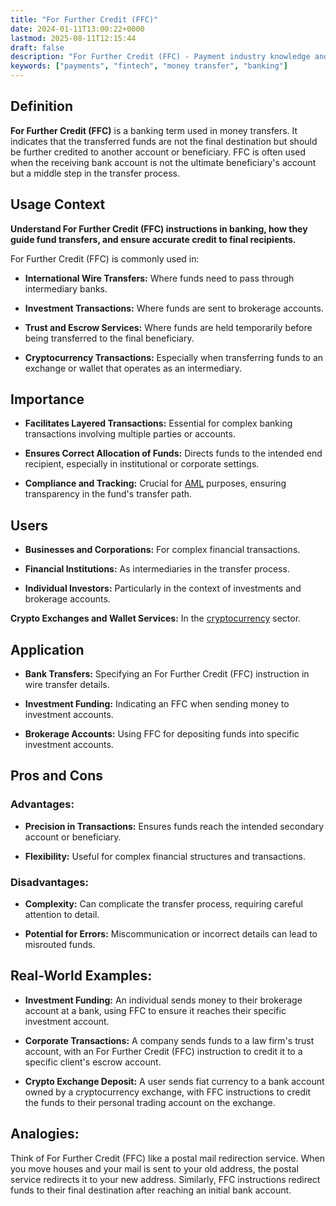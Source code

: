 ```yaml
---
title: "For Further Credit (FFC)"
date: 2024-01-11T13:00:22+0000
lastmod: 2025-08-11T12:15:44
draft: false
description: "For Further Credit (FFC) - Payment industry knowledge and insights"
keywords: ["payments", "fintech", "money transfer", "banking"]
---
```


## Definition

**For Further Credit (FFC)** is a banking term used in money transfers. It indicates that the transferred funds are not the final destination but should be further credited to another account or beneficiary. FFC is often used when the receiving bank account is not the ultimate beneficiary's account but a middle step in the transfer process.

## Usage Context

**Understand For Further Credit (FFC) instructions in banking, how they guide fund transfers, and ensure accurate credit to final recipients.**

 For Further Credit (FFC) is commonly used in:

- **International Wire Transfers:** Where funds need to pass through intermediary banks.

- **Investment Transactions:** Where funds are sent to brokerage accounts.

- **Trust and Escrow Services:** Where funds are held temporarily before being transferred to the final beneficiary.

- **Cryptocurrency Transactions:** Especially when transferring funds to an exchange or wallet that operates as an intermediary.

## Importance

- **Facilitates Layered Transactions:** Essential for complex banking transactions involving multiple parties or accounts.

- **Ensures Correct Allocation of Funds:** Directs funds to the intended end recipient, especially in institutional or corporate settings.

- **Compliance and Tracking:** Crucial for [AML](https://faisalkhanllc.xyz/resources/payments-wiki/a/anti-money-laundering-aml/) purposes, ensuring transparency in the fund's transfer path.

## Users

- **Businesses and Corporations:** For complex financial transactions.

- **Financial Institutions:** As intermediaries in the transfer process.

- **Individual Investors:** Particularly in the context of investments and brokerage accounts.

**Crypto Exchanges and Wallet Services:** In the [cryptocurrency](https://faisalkhanllc.xyz/resources/payments-wiki/c/cryptocurrency/) sector.

## Application

- **Bank Transfers:** Specifying an For Further Credit (FFC) instruction in wire transfer details.

- **Investment Funding:** Indicating an FFC when sending money to investment accounts.

- **Brokerage Accounts:** Using FFC for depositing funds into specific investment accounts.

## Pros and Cons

### Advantages:

- **Precision in Transactions:** Ensures funds reach the intended secondary account or beneficiary.

- **Flexibility:** Useful for complex financial structures and transactions.

### **Disadvantages:**

- **Complexity:** Can complicate the transfer process, requiring careful attention to detail.

- **Potential for Errors:** Miscommunication or incorrect details can lead to misrouted funds.

## Real-World Examples:

- **Investment Funding:** An individual sends money to their brokerage account at a bank, using FFC to ensure it reaches their specific investment account.

- **Corporate Transactions:** A company sends funds to a law firm's trust account, with an For Further Credit (FFC) instruction to credit it to a specific client's escrow account.

- **Crypto Exchange Deposit:** A user sends fiat currency to a bank account owned by a cryptocurrency exchange, with FFC instructions to credit the funds to their personal trading account on the exchange.

## Analogies:

Think of For Further Credit (FFC) like a postal mail redirection service. When you move houses and your mail is sent to your old address, the postal service redirects it to your new address. Similarly, FFC instructions redirect funds to their final destination after reaching an initial bank account.